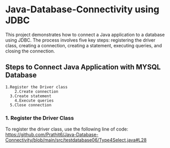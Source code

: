 # Java-Database-Connectivity using JDBC

This project demonstrates how to connect a Java application to a database using JDBC. The process involves five key steps: registering the driver class, creating a connection, creating a statement, executing queries, and closing the connection. 

## Steps to Connect Java Application with MYSQL Database
   
    1.Register the Driver class
		2.Create connection
	  3.Create statement
		4.Execute queries
	  5.Close connection

### 1. Register the Driver Class
To register the driver class, use the following line of code:
https://github.com/Prathit6/Java-Database-Connectivity/blob/main/src/testdatabase06/Type4Select.java#L28
